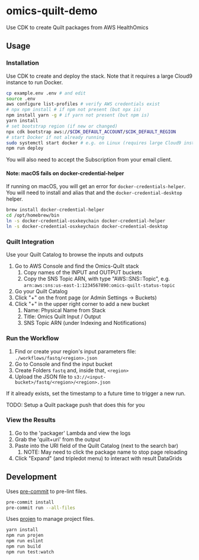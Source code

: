# omics-quilt-demo

Use CDK to create Quilt packages from AWS HealthOmics

## Usage

### Installation

Use CDK to create and deploy the stack.
Note that it requires a large Cloud9 instance to run Docker.

```bash
cp example.env .env # and edit
source .env
aws configure list-profiles # verify AWS credentials exist
# npx npm install # if npm not present (but npx is)
npm install yarn -g # if yarn not present (but npm is)
yarn install
# set bootstrap region (if new or changed)
npx cdk bootstrap aws://$CDK_DEFAULT_ACCOUNT/$CDK_DEFAULT_REGION
# start Docker if not already running
sudo systemctl start docker # e.g. on Linux (requires large Cloud9 instance!)
npm run deploy
```

You will also need to accept the Subscription from your email client.

#### Note: macOS fails on docker-credential-helper

If running on macOS, you will get an error for `docker-credentials-helper`.
You will need to install and alias that and the `docker-credential-desktop` helper.

```bash
brew install docker-credential-helper
cd /opt/homebrew/bin
ln -s docker-credential-osxkeychain docker-credential-helper
ln -s docker-credential-osxkeychain docker-credential-desktop
```

### Quilt Integration

Use your Quilt Catalog to browse the inputs and outputs

1. Go to AWS Console and find the Omics-Quilt stack
   1. Copy names of the INPUT and OUTPUT buckets
   2. Copy the SNS Topic ARN, with type "AWS::SNS::Topic", e.g. `arn:aws:sns:us-east-1:1234567890:omics-quilt-status-topic`
2. Go your Quilt Catalog
3. Click "+" on the front page (or Admin Settings -> Buckets)
4. Click "+" in the upper right corner to add a new bucket
   1. Name: Physical Name from Stack
   2. Title: Omics Quilt Input / Output
   3. SNS Topic ARN (under Indexing and Notifications)

### Run the Workflow

1. Find or create your region's input parameters file: `./workflows/fastq/<region>.json`
2. Go to Console and find the input bucket
3. Create Folders `fastq` and, inside that, `<region>`
4. Upload the JSON file to `s3://<input-bucket>/fastq/<region>/<region>.json`

If it already exists, set the timestamp to a future time to trigger a new run.

TODO: Setup a Quilt package push that does this for you

### View the Results

1. Go to the 'packager' Lambda and view the logs
2. Grab the 'quilt+uri' from the output
3. Paste into the URI field of the Quilt Catalog (next to the search bar)
   1. NOTE: May need to click the package name to stop page reloading
4. Click "Expand" (and tripledot menu) to interact with result DataGrids

## Development

Uses [pre-commit](https://pre-commit.com/) to pre-lint files.

```bash
pre-commit install
pre-commit run --all-files
```

Uses [projen](https://github.com/projen/projen) to manage project files.

```bash
yarn install
npm run projen
npm run eslint
npm run build
npm run test:watch
```
